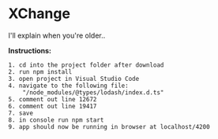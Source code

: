 # XChange
I'll explain when you're older..

**Instructions:**

	1. cd into the project folder after download
	2. run npm install
	3. open project in Visual Studio Code
	4. navigate to the following file:
		"/node_modules/@types/lodash/index.d.ts"
	5. comment out line 12672
	6. comment out line 19417
	7. save
	8. in console run npm start
	9. app should now be running in browser at localhost/4200
